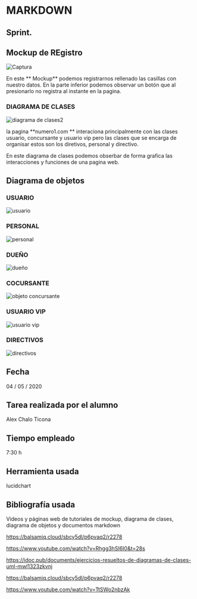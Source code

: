 # MARKDOWN #
## Sprint. ##

##  Mockup de REgistro ##


![Captura](https://user-images.githubusercontent.com/56443132/81225990-6baf6f00-8fea-11ea-83b9-4ffe4ffecf3a.JPG)



En este ** Mockup** podemos registrarnos rellenado las casillas con nuestro datos.
En la parte inferior podemos observar un botón que  al presionarlo no registra al instante en la pagina.

  ### DIAGRAMA DE CLASES ###

![diagrama de clases2](https://user-images.githubusercontent.com/56443132/81226135-a3b6b200-8fea-11ea-8799-9704156c0d3d.JPG)

la pagina **numero1.com ** interaciona principalmente con las clases usuario, concursante y usuario vip pero las clases  que se encarga de organisar estos son los diretivos, personal y directivo.

En este diagrama de clases podemos obserbar de forma grafica las interacciones y funciones de una pagina web.

## Diagrama de objetos ##

### USUARIO

![usuario](https://user-images.githubusercontent.com/56443132/81226517-440cd680-8feb-11ea-92c1-4597e42fbd60.JPG)




### PERSONAL

![personal](https://user-images.githubusercontent.com/56443132/81226636-74547500-8feb-11ea-94e1-7ad0e0981f12.JPG)

### DUEÑO
![dueño](https://user-images.githubusercontent.com/56443132/81226611-64d52c00-8feb-11ea-9337-daeb278983d0.JPG)

### COCURSANTE

![objeto concursante](https://user-images.githubusercontent.com/56443132/81226741-9cdc6f00-8feb-11ea-8c0e-d3058bb4a5c0.JPG)

### USUARIO VIP

![usuario vip](https://user-images.githubusercontent.com/56443132/81226683-8504eb00-8feb-11ea-8fc1-14789d793a3c.JPG)

### DIRECTIVOS

![directivos](https://user-images.githubusercontent.com/56443132/81226707-8d5d2600-8feb-11ea-835d-5eae843298d0.JPG)



## Fecha ##
04 / 05 / 2020
## Tarea realizada por el alumno ##
Alex Chalo Ticona
## Tiempo empleado ##
7:30 h
## Herramienta usada ##
lucidchart
## Bibliografía usada ##
Videos y páginas web de  tutoriales de   mockup, diagrama de clases, diagrama de objetos y documentos markdown

https://balsamiq.cloud/sbcy5dl/p6pvaq2/r2278

https://www.youtube.com/watch?v=Rhgg3hSI6I0&t=28s

https://idoc.pub/documents/ejercicios-resueltos-de-diagramas-de-clases-uml-mwl1323zkvnj

https://balsamiq.cloud/sbcy5dl/p6pvaq2/r2278

https://www.youtube.com/watch?v=TtSWo2nbzAk         
